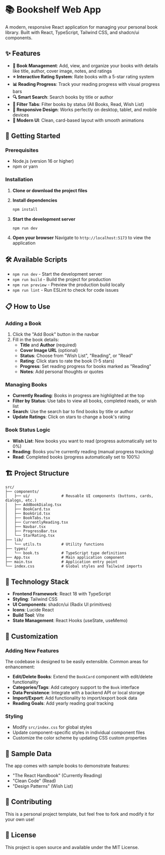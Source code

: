 # 📚 Bookshelf Web App

A modern, responsive React application for managing your personal book library. Built with React, TypeScript, Tailwind CSS, and shadcn/ui components.

## ✨ Features

- **📖 Book Management**: Add, view, and organize your books with details like title, author, cover image, notes, and ratings
- **⭐ Interactive Rating System**: Rate books with a 5-star rating system
- **📊 Reading Progress**: Track your reading progress with visual progress bars
- **🔍 Smart Search**: Search books by title or author
- **📑 Filter Tabs**: Filter books by status (All Books, Read, Wish List)
- **📱 Responsive Design**: Works perfectly on desktop, tablet, and mobile devices
- **🎨 Modern UI**: Clean, card-based layout with smooth animations

## 🚀 Getting Started

### Prerequisites

- Node.js (version 16 or higher)
- npm or yarn

### Installation

1. **Clone or download the project files**

2. **Install dependencies**
   ```bash
   npm install
   ```

3. **Start the development server**
   ```bash
   npm run dev
   ```

4. **Open your browser**
   Navigate to `http://localhost:5173` to view the application

## 🛠️ Available Scripts

- `npm run dev` - Start the development server
- `npm run build` - Build the project for production
- `npm run preview` - Preview the production build locally
- `npm run lint` - Run ESLint to check for code issues

## 📋 How to Use

### Adding a Book
1. Click the "Add Book" button in the navbar
2. Fill in the book details:
   - **Title** and **Author** (required)
   - **Cover Image URL** (optional)
   - **Status**: Choose from "Wish List", "Reading", or "Read"
   - **Rating**: Click stars to rate the book (1-5 stars)
   - **Progress**: Set reading progress for books marked as "Reading"
   - **Notes**: Add personal thoughts or quotes

### Managing Books
- **Currently Reading**: Books in progress are highlighted at the top
- **Filter by Status**: Use tabs to view all books, completed reads, or wish list
- **Search**: Use the search bar to find books by title or author
- **Update Ratings**: Click on stars to change a book's rating

### Book Status Logic
- **Wish List**: New books you want to read (progress automatically set to 0%)
- **Reading**: Books you're currently reading (manual progress tracking)
- **Read**: Completed books (progress automatically set to 100%)

## 🏗️ Project Structure

```
src/
├── components/
│   ├── ui/              # Reusable UI components (buttons, cards, dialogs, etc.)
│   ├── AddBookDialog.tsx
│   ├── BookCard.tsx
│   ├── BookGrid.tsx
│   ├── BookTabs.tsx
│   ├── CurrentlyReading.tsx
│   ├── Navbar.tsx
│   ├── ProgressBar.tsx
│   └── StarRating.tsx
├── lib/
│   └── utils.ts         # Utility functions
├── types/
│   └── book.ts          # TypeScript type definitions
├── App.tsx              # Main application component
├── main.tsx             # Application entry point
└── index.css            # Global styles and Tailwind imports
```

## 🎨 Technology Stack

- **Frontend Framework**: React 18 with TypeScript
- **Styling**: Tailwind CSS
- **UI Components**: shadcn/ui (Radix UI primitives)
- **Icons**: Lucide React
- **Build Tool**: Vite
- **State Management**: React Hooks (useState, useMemo)

## 🔧 Customization

### Adding New Features
The codebase is designed to be easily extensible. Common areas for enhancement:

- **Edit/Delete Books**: Extend the `BookCard` component with edit/delete functionality
- **Categories/Tags**: Add category support to the `Book` interface
- **Data Persistence**: Integrate with a backend API or local storage
- **Import/Export**: Add functionality to import/export book data
- **Reading Goals**: Add yearly reading goal tracking

### Styling
- Modify `src/index.css` for global styles
- Update component-specific styles in individual component files
- Customize the color scheme by updating CSS custom properties

## 🌟 Sample Data

The app comes with sample books to demonstrate features:
- "The React Handbook" (Currently Reading)
- "Clean Code" (Read)
- "Design Patterns" (Wish List)

## 🤝 Contributing

This is a personal project template, but feel free to fork and modify it for your own use!

## 📄 License

This project is open source and available under the MIT License.